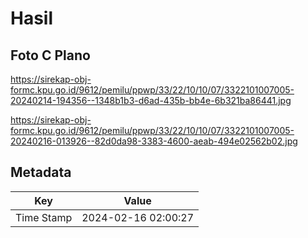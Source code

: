 # Hasil

## Foto C Plano

https://sirekap-obj-formc.kpu.go.id/9612/pemilu/ppwp/33/22/10/10/07/3322101007005-20240214-194356--1348b1b3-d6ad-435b-bb4e-6b321ba86441.jpg

https://sirekap-obj-formc.kpu.go.id/9612/pemilu/ppwp/33/22/10/10/07/3322101007005-20240216-013926--82d0da98-3383-4600-aeab-494e02562b02.jpg


## Metadata

| Key        | Value               |
| ---------- | ------------------- |
| Time Stamp | 2024-02-16 02:00:27 |



